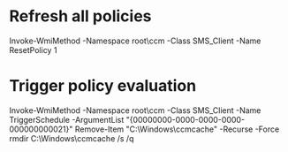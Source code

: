 # Refresh all policies
Invoke-WmiMethod -Namespace root\ccm -Class SMS_Client -Name ResetPolicy 1
# Trigger policy evaluation
Invoke-WmiMethod -Namespace root\ccm -Class SMS_Client -Name TriggerSchedule -ArgumentList "{00000000-0000-0000-0000-000000000021}"
Remove-Item "C:\Windows\ccmcache" -Recurse -Force
rmdir C:\Windows\ccmcache /s /q
